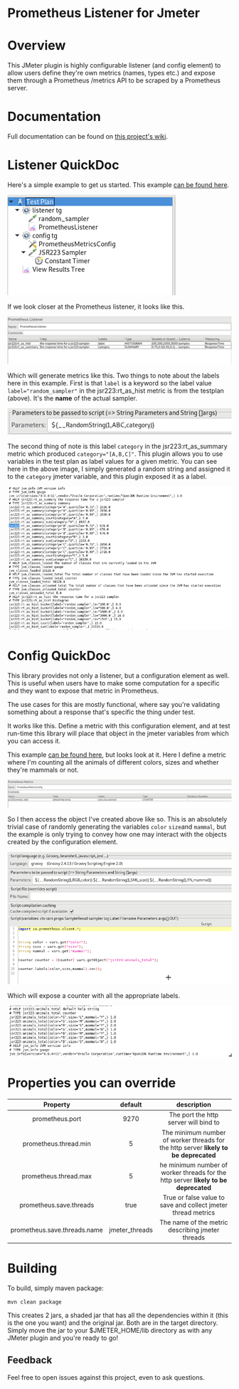 # Prometheus Listener for Jmeter

# Overview
This JMeter plugin is highly configurable listener (and config element) to allow users define they're own metrics (names, types etc.) and expose them through a Prometheus /metrics API to be scraped by a Prometheus server.

# Documentation
Full documentation can be found on [this project's wiki](https://github.com/johrstrom/jmeter-prometheus-plugin/wiki).

# Listener QuickDoc
Here's a simple example to get us started.  This example [can be found here](https://github.com/johrstrom/jmeter-prometheus-plugin/blob/master/docs/examples/simple_prometheus_example.jmx).

![JMeter testplan](/docs/imgs/simple_testplan.png?raw=true)

If we look closer at the Prometheus listener, it looks like this.

![JMeter testplan](/docs/imgs/response_time_listener.png?raw=true)

Which will generate metrics like this.  Two things to note about the labels here in this example.  First is that `label` is a keyword so the label value `label="random_sampler"` in the jsr223:rt_as_hist metric is from the testplan (above).  It's the **name** of the actual sampler.

![JMeter testplan](/docs/imgs/category_variable.png?raw=true)

 The second thing of note is this label `category` in the jsr223:rt_as_summary metric which produced `category="[A,B,C]"`.  This plugin allows you to use variables in the test plan as label values for a given metric.  You can see here in the above image, I simply generated a random string and assigned it to the `category` jmeter variable, and this plugin exposed it as a label.

![JMeter testplan](/docs/imgs/rt_metrics_output.png?raw=true)

# Config QuickDoc

This library provides not only a listener, but a configuration element as well.  This is useful when users have to make some computation for a specific and they want to expose that metric in Prometheus.

The use cases for this are mostly functional, where say you're validating something about a response that's specific the thing under test.

It works like this.  Define a metric with this configuration element, and at test run-time this library will place that object in the jmeter variables from which you can access it.

This example [can be found here](https://github.com/johrstrom/jmeter-prometheus-plugin/), but looks look at it. Here I define a metric where I'm counting all the animals of different colors, sizes and whether they're mammals or not.  

![JMeter testplan](/docs/imgs/prometheus_cfg.png?raw=true)

So I then access the object I've created above like so.  This is an absolutely trivial case of randomly generating the variables `color` `size`and `mammal`, but the example is only trying to convey how one may interact with the objects created by the configuration element.

![JMeter testplan](/docs/imgs/jsr223_use_prometheus_cfg.png?raw=true)

Which will expose a counter with all the appropriate labels.

![JMeter testplan](/docs/imgs/prom_cfg_output.png?raw=true)

# Properties you can override

|Property | default | description|
|:----------:|:-----------:|:-------------------------------:|
|prometheus.port|9270|The port the http server will bind to |
|prometheus.thread.min|5|The minimum number of worker threads for the http server **likely to be deprecated**|
|prometheus.thread.max|5|he minimum number of worker threads for the http server **likely to be deprecated**|
|prometheus.save.threads|true|True or false value to save and collect jmeter thread metrics|
|prometheus.save.threads.name|jmeter_threads|The name of the metric describing jmeter threads|


# Building

To build, simply maven package:
```
mvn clean package
```
This creates 2 jars, a shaded jar that has all the dependencies within it (this is the one you want) and the original jar. Both are in the target directory.  Simply move the jar to your $JMETER\_HOME/lib directory as with any JMeter plugin and you're ready to go!

## Feedback

Feel free to open issues against this project, even to ask questions.
